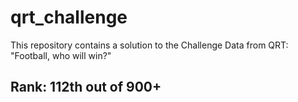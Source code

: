 # qrt_challenge
This repository contains a solution to the Challenge Data from QRT: "Football, who will win?"

## Rank: 112th out of 900+

